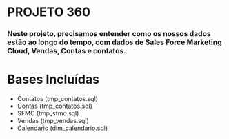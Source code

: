 # PROJETO 360

### Neste projeto, precisamos entender como os nossos dados estão ao longo do tempo, com dados de Sales Force Marketing Cloud, Vendas, Contas e contatos.

# Bases Incluídas

- Contatos (tmp_contatos.sql)<br>
- Contas (tmp_contatos.sql)<br>
- SFMC (tmp_sfmc.sql)<br>
- Vendas (tmp_vendas.sql)<br>
- Calendario (dim_calendario.sql)<br>

